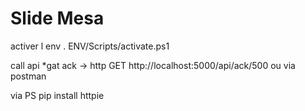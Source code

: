 
# Slide Mesa


activer l env
. ENV/Scripts/activate.ps1


call api
*gat ack ->  http GET http://localhost:5000/api/ack/500
ou via postman

via PS
pip install httpie
